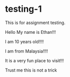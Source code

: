 # testing-1
This is for assignment testing.


Hello My name is Ethan!!!

I am 10 years old!!!!

I am from Malaysia!!!!

It is a very fun place to visit!!!

Trust me this is not a trick
